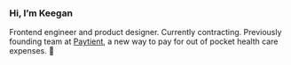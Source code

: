 ### Hi, I’m Keegan

Frontend engineer and product designer. Currently contracting. Previously founding team at [Paytient](https://github.com/paytient), a new way to pay for out of pocket health care expenses. 👋
